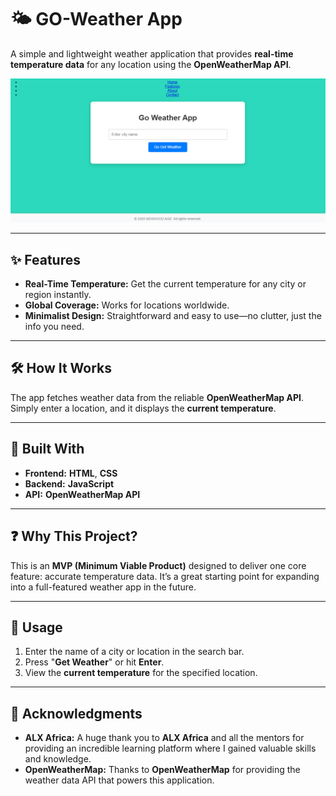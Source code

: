 # 🌤️ **GO-Weather App**

A simple and lightweight weather application that provides **real-time temperature data** for any location using the **OpenWeatherMap API**.

![GO-Weather App Screenshot](./images/screenshot.png)

---

## ✨ **Features**

- **Real-Time Temperature:** Get the current temperature for any city or region instantly.
- **Global Coverage:** Works for locations worldwide.
- **Minimalist Design:** Straightforward and easy to use—no clutter, just the info you need.

---

## 🛠️ **How It Works**

The app fetches weather data from the reliable **OpenWeatherMap API**. Simply enter a location, and it displays the **current temperature**.

---

## 🧰 **Built With**

- **Frontend:** **HTML**, **CSS**
- **Backend:** **JavaScript**
- **API:** **OpenWeatherMap API**

---

## ❓ **Why This Project?**

This is an **MVP (Minimum Viable Product)** designed to deliver one core feature: accurate temperature data. It’s a great starting point for expanding into a full-featured weather app in the future.

---

## 🚀 **Usage**

1. Enter the name of a city or location in the search bar.
2. Press "**Get Weather**" or hit **Enter**.
3. View the **current temperature** for the specified location.

---

## 🙏 **Acknowledgments**

- **ALX Africa:** A huge thank you to **ALX Africa** and all the mentors for providing an incredible learning platform where I gained valuable skills and knowledge.
- **OpenWeatherMap:** Thanks to **OpenWeatherMap** for providing the weather data API that powers this application.
